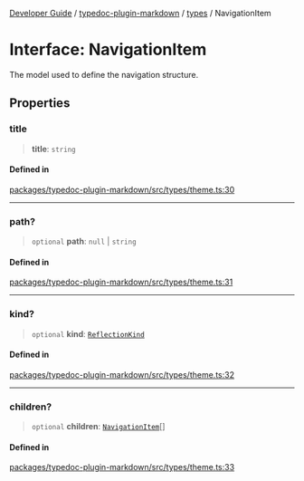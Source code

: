 [Developer Guide](../../../README.md) / [typedoc-plugin-markdown](../../README.md) / [types](../README.md) / NavigationItem

# Interface: NavigationItem

The model used to define the navigation structure.

## Properties

### title

> **title**: `string`

#### Defined in

[packages/typedoc-plugin-markdown/src/types/theme.ts:30](https://github.com/typedoc2md/typedoc-plugin-markdown/blob/main/packages/typedoc-plugin-markdown/src/types/theme.ts#L30)

***

### path?

> `optional` **path**: `null` | `string`

#### Defined in

[packages/typedoc-plugin-markdown/src/types/theme.ts:31](https://github.com/typedoc2md/typedoc-plugin-markdown/blob/main/packages/typedoc-plugin-markdown/src/types/theme.ts#L31)

***

### kind?

> `optional` **kind**: [`ReflectionKind`](https://typedoc.org/api/enums/Models.ReflectionKind-1.html)

#### Defined in

[packages/typedoc-plugin-markdown/src/types/theme.ts:32](https://github.com/typedoc2md/typedoc-plugin-markdown/blob/main/packages/typedoc-plugin-markdown/src/types/theme.ts#L32)

***

### children?

> `optional` **children**: [`NavigationItem`](NavigationItem.md)\[]

#### Defined in

[packages/typedoc-plugin-markdown/src/types/theme.ts:33](https://github.com/typedoc2md/typedoc-plugin-markdown/blob/main/packages/typedoc-plugin-markdown/src/types/theme.ts#L33)
